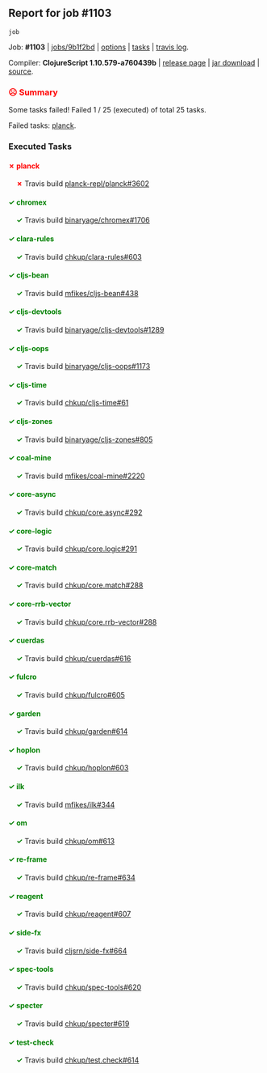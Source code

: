 ## Report for job #1103
```
job
```


Job: **#1103** | [jobs/9b1f2bd](https://github.com/cljs-oss/canary/commit/9b1f2bdc051338b9d54f1b82ac4dbf8a152155db) | [options](options.edn) | [tasks](tasks.edn) | [travis log](https://travis-ci.org/cljs-oss/canary/builds/585130051).

Compiler: **ClojureScript 1.10.579-a760439b** | [release page](https://github.com/cljs-oss/canary/releases/tag/r1.10.579-a760439b) | [jar download](https://github.com/cljs-oss/canary/releases/download/r1.10.579-a760439b/clojurescript-1.10.579-a760439b.jar) | [source](https://github.com/clojure/clojurescript/commit/a760439b5084937a556712d6ee056e95f4f075c7).

### <b style='color:red'>☹ Summary</b>

Some tasks failed! Failed 1 / 25 (executed) of total 25 tasks.

Failed tasks: [planck](#-planck).

### Executed Tasks

#### <b style='color:red'>&#x2717; planck</b>
&nbsp;&nbsp;&nbsp;&nbsp;<b style='color:red'>&#x2717;</b> Travis build [planck-repl/planck#3602](https://travis-ci.org/planck-repl/planck/builds/585130762)<br>

#### <b style='color:green'>&#x2713; chromex</b>
&nbsp;&nbsp;&nbsp;&nbsp;<b style='color:green'>&#x2713;</b> Travis build [binaryage/chromex#1706](https://travis-ci.org/binaryage/chromex/builds/585130694)<br>

#### <b style='color:green'>&#x2713; clara-rules</b>
&nbsp;&nbsp;&nbsp;&nbsp;<b style='color:green'>&#x2713;</b> Travis build [chkup/clara-rules#603](https://travis-ci.org/chkup/clara-rules/builds/585130698)<br>

#### <b style='color:green'>&#x2713; cljs-bean</b>
&nbsp;&nbsp;&nbsp;&nbsp;<b style='color:green'>&#x2713;</b> Travis build [mfikes/cljs-bean#438](https://travis-ci.org/mfikes/cljs-bean/builds/585130700)<br>

#### <b style='color:green'>&#x2713; cljs-devtools</b>
&nbsp;&nbsp;&nbsp;&nbsp;<b style='color:green'>&#x2713;</b> Travis build [binaryage/cljs-devtools#1289](https://travis-ci.org/binaryage/cljs-devtools/builds/585130702)<br>

#### <b style='color:green'>&#x2713; cljs-oops</b>
&nbsp;&nbsp;&nbsp;&nbsp;<b style='color:green'>&#x2713;</b> Travis build [binaryage/cljs-oops#1173](https://travis-ci.org/binaryage/cljs-oops/builds/585130706)<br>

#### <b style='color:green'>&#x2713; cljs-time</b>
&nbsp;&nbsp;&nbsp;&nbsp;<b style='color:green'>&#x2713;</b> Travis build [chkup/cljs-time#61](https://travis-ci.org/chkup/cljs-time/builds/585130708)<br>

#### <b style='color:green'>&#x2713; cljs-zones</b>
&nbsp;&nbsp;&nbsp;&nbsp;<b style='color:green'>&#x2713;</b> Travis build [binaryage/cljs-zones#805](https://travis-ci.org/binaryage/cljs-zones/builds/585130711)<br>

#### <b style='color:green'>&#x2713; coal-mine</b>
&nbsp;&nbsp;&nbsp;&nbsp;<b style='color:green'>&#x2713;</b> Travis build [mfikes/coal-mine#2220](https://travis-ci.org/mfikes/coal-mine/builds/585130715)<br>

#### <b style='color:green'>&#x2713; core-async</b>
&nbsp;&nbsp;&nbsp;&nbsp;<b style='color:green'>&#x2713;</b> Travis build [chkup/core.async#292](https://travis-ci.org/chkup/core.async/builds/585130723)<br>

#### <b style='color:green'>&#x2713; core-logic</b>
&nbsp;&nbsp;&nbsp;&nbsp;<b style='color:green'>&#x2713;</b> Travis build [chkup/core.logic#291](https://travis-ci.org/chkup/core.logic/builds/585130725)<br>

#### <b style='color:green'>&#x2713; core-match</b>
&nbsp;&nbsp;&nbsp;&nbsp;<b style='color:green'>&#x2713;</b> Travis build [chkup/core.match#288](https://travis-ci.org/chkup/core.match/builds/585130727)<br>

#### <b style='color:green'>&#x2713; core-rrb-vector</b>
&nbsp;&nbsp;&nbsp;&nbsp;<b style='color:green'>&#x2713;</b> Travis build [chkup/core.rrb-vector#288](https://travis-ci.org/chkup/core.rrb-vector/builds/585130729)<br>

#### <b style='color:green'>&#x2713; cuerdas</b>
&nbsp;&nbsp;&nbsp;&nbsp;<b style='color:green'>&#x2713;</b> Travis build [chkup/cuerdas#616](https://travis-ci.org/chkup/cuerdas/builds/585130731)<br>

#### <b style='color:green'>&#x2713; fulcro</b>
&nbsp;&nbsp;&nbsp;&nbsp;<b style='color:green'>&#x2713;</b> Travis build [chkup/fulcro#605](https://travis-ci.org/chkup/fulcro/builds/585130737)<br>

#### <b style='color:green'>&#x2713; garden</b>
&nbsp;&nbsp;&nbsp;&nbsp;<b style='color:green'>&#x2713;</b> Travis build [chkup/garden#614](https://travis-ci.org/chkup/garden/builds/585130733)<br>

#### <b style='color:green'>&#x2713; hoplon</b>
&nbsp;&nbsp;&nbsp;&nbsp;<b style='color:green'>&#x2713;</b> Travis build [chkup/hoplon#603](https://travis-ci.org/chkup/hoplon/builds/585130815)<br>

#### <b style='color:green'>&#x2713; ilk</b>
&nbsp;&nbsp;&nbsp;&nbsp;<b style='color:green'>&#x2713;</b> Travis build [mfikes/ilk#344](https://travis-ci.org/mfikes/ilk/builds/585130769)<br>

#### <b style='color:green'>&#x2713; om</b>
&nbsp;&nbsp;&nbsp;&nbsp;<b style='color:green'>&#x2713;</b> Travis build [chkup/om#613](https://travis-ci.org/chkup/om/builds/585130795)<br>

#### <b style='color:green'>&#x2713; re-frame</b>
&nbsp;&nbsp;&nbsp;&nbsp;<b style='color:green'>&#x2713;</b> Travis build [chkup/re-frame#634](https://travis-ci.org/chkup/re-frame/builds/585130741)<br>

#### <b style='color:green'>&#x2713; reagent</b>
&nbsp;&nbsp;&nbsp;&nbsp;<b style='color:green'>&#x2713;</b> Travis build [chkup/reagent#607](https://travis-ci.org/chkup/reagent/builds/585130831)<br>

#### <b style='color:green'>&#x2713; side-fx</b>
&nbsp;&nbsp;&nbsp;&nbsp;<b style='color:green'>&#x2713;</b> Travis build [cljsrn/side-fx#664](https://travis-ci.org/cljsrn/side-fx/builds/585130764)<br>

#### <b style='color:green'>&#x2713; spec-tools</b>
&nbsp;&nbsp;&nbsp;&nbsp;<b style='color:green'>&#x2713;</b> Travis build [chkup/spec-tools#620](https://travis-ci.org/chkup/spec-tools/builds/585130766)<br>

#### <b style='color:green'>&#x2713; specter</b>
&nbsp;&nbsp;&nbsp;&nbsp;<b style='color:green'>&#x2713;</b> Travis build [chkup/specter#619](https://travis-ci.org/chkup/specter/builds/585130833)<br>

#### <b style='color:green'>&#x2713; test-check</b>
&nbsp;&nbsp;&nbsp;&nbsp;<b style='color:green'>&#x2713;</b> Travis build [chkup/test.check#614](https://travis-ci.org/chkup/test.check/builds/585130754)<br>